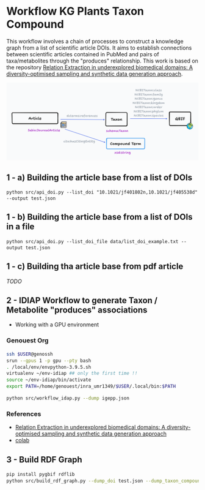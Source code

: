 # Workflow KG Plants Taxon Compound

This workflow involves a chain of processes to construct a knowledge graph from a list of scientific article DOIs. It aims to establish connections between scientific articles contained in PubMed and pairs of taxa/metabolites through the "produces" relationship. This work is based on the repository [Relation Extraction in underexplored biomedical domains: A diversity-optimised sampling and synthetic data generation approach](https://github.com/idiap/abroad-re).

[![RDF Model](img/model_kg_plant_taxon_compound.png)](https://www.tldraw.com/v/IXSiv3uYFx3t3X2U6On8C?v=0,0,1920,921&p=page)



## 1 - a) Building the article base from a list of DOIs

```
python src/api_doi.py --list_doi "10.1021/jf401802n,10.1021/jf405538d" --output test.json
```
## 1 - b) Building the article base from a list of DOIs in a file

```
python src/api_doi.py --list_doi_file data/list_doi_example.txt --output test.json
```

## 1 - c) Building tha article base from pdf article

*TODO*

## 2 - IDIAP Workflow to generate Taxon / Metabolite "produces" associations

- Working with a GPU environment

### Genouest Org

```bash
ssh $USER@genossh
srun --gpus 1 -p gpu --pty bash
. /local/env/envpython-3.9.5.sh
virtualenv ~/env-idiap ## only the first time !!
source ~/env-idiap/bin/activate 
export PATH=/home/genouest/inra_umr1349/$USER/.local/bin:$PATH
```

```bash
python src/workflow_idap.py --dump igepp.json
```

### References

- [Relation Extraction in underexplored biomedical domains: A diversity-optimised sampling and synthetic data generation approach](https://github.com/idiap/abroad-re)
- [colab](https://colab.research.google.com/github/idiap/abroad-re/blob/main/notebooks/inference.ipynb#scrollTo=6yPr04vYVoVE)

## 3 - Build RDF Graph

```bash
pip install pygbif rdflib
python src/build_rdf_graph.py --dump_doi test.json --dump_taxon_compound test_taxon_metabolite_associations_idiap.json
```
